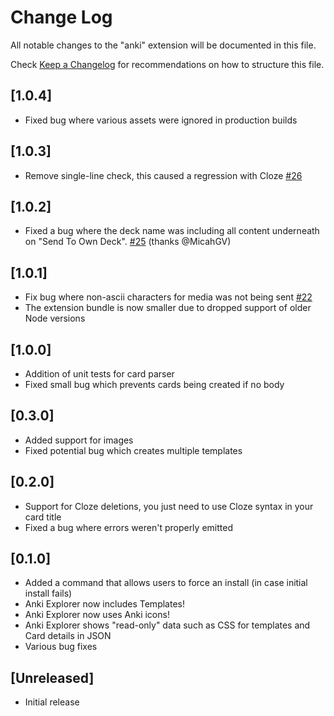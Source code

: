 # Change Log

All notable changes to the "anki" extension will be documented in this file.

Check [Keep a Changelog](http://keepachangelog.com/) for recommendations on how to structure this file.

## [1.0.4]

- Fixed bug where various assets were ignored in production builds

## [1.0.3]

- Remove single-line check, this caused a regression with Cloze [#26](https://github.com/jasonwilliams/anki/issues/26)

## [1.0.2]

- Fixed a bug where the deck name was including all content underneath on "Send To Own Deck". [#25](https://github.com/jasonwilliams/anki/pull/25) (thanks @MicahGV)

## [1.0.1]

- Fix bug where non-ascii characters for media was not being sent [#22](https://github.com/jasonwilliams/anki/issues/22)
- The extension bundle is now smaller due to dropped support of older Node versions

## [1.0.0]

- Addition of unit tests for card parser
- Fixed small bug which prevents cards being created if no body

## [0.3.0]

- Added support for images
- Fixed potential bug which creates multiple templates

## [0.2.0]

- Support for Cloze deletions, you just need to use Cloze syntax in your card title
- Fixed a bug where errors weren't properly emitted

## [0.1.0]

- Added a command that allows users to force an install (in case initial install fails)
- Anki Explorer now includes Templates!
- Anki Explorer now uses Anki icons!
- Anki Explorer shows "read-only" data such as CSS for templates and Card details in JSON
- Various bug fixes

## [Unreleased]

- Initial release
